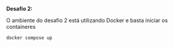 
**Desafio 2:**

O ambiente do desafio 2 está utilizando Docker e basta iniciar os containeres

    docker compose up

